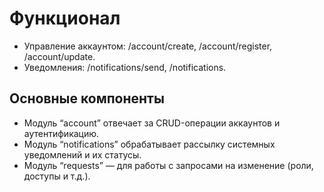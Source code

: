 # Функционал
- Управление аккаунтом: /account/create, /account/register, /account/update.
- Уведомления: /notifications/send, /notifications.

## Основные компоненты
- Модуль “account” отвечает за CRUD-операции аккаунтов и аутентификацию.
- Модуль “notifications” обрабатывает рассылку системных уведомлений и их статусы.
- Модуль “requests” — для работы с запросами на изменение (роли, доступы и т.д.).